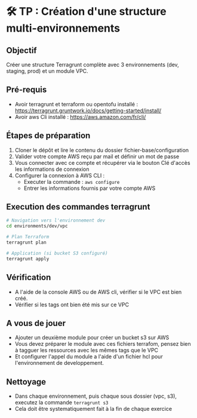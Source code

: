 # 🛠️ TP : Création d'une structure multi-environnements

## Objectif

Créer une structure Terragrunt complète avec 3 environnements (dev, staging, prod) et un module VPC.

## Pré-requis

* Avoir terragrunt et terraform ou opentofu installé : https://terragrunt.gruntwork.io/docs/getting-started/install/
* Avoir aws Cli installé : https://aws.amazon.com/fr/cli/

## Étapes de préparation

1. Cloner le dépôt et lire le contenu du dossier fichier-base/configuration
2. Valider votre compte AWS reçu par mail et définir un mot de passe
3. Vous connecter avec ce compte et récupérer via le bouton Clé d'accès les informations de connexion 
4. Configurer la connexion à AWS CLI :
   * Executer la commande : `aws configure`
   * Entrer les informations fournis par votre compte AWS


## Execution des commandes terragrunt
```bash
# Navigation vers l'environnement dev
cd environments/dev/vpc

# Plan Terraform
terragrunt plan

# Application (si bucket S3 configuré)
terragrunt apply
```

## Vérification

* A l'aide de la console AWS ou de AWS cli, vérifier si le VPC est bien créé.
* Vérifier si les tags ont bien été mis sur ce VPC

## A vous de jouer

* Ajouter un deuxième module pour créer un bucket s3 sur AWS
* Vous devez préparer le module avec ces fichiers terrafom, pensez bien à tagguer les ressources avec les mêmes tags que le VPC
* Et configurer l'appel du module a l'aide d'un fichier hcl pour l'environnement de developpement.


## Nettoyage

* Dans chaque environnement, puis chaque sous dossier (vpc, s3), executez la commande `terragrunt s3`
* Cela doit être systematiquement fait à la fin de chaque exercice